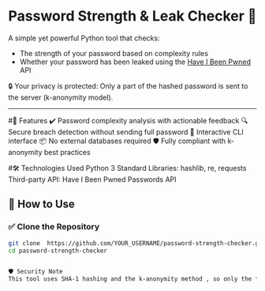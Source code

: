 # Password Strength & Leak Checker 🔐

A simple yet powerful Python tool that checks:
- The strength of your password based on complexity rules
- Whether your password has been leaked using the [Have I Been Pwned](https://haveibeenpwned.com/ ) API
  
🔒 Your privacy is protected: Only a part of the hashed password is sent to the server (k-anonymity model).

---

#🧩 Features
✔️ Password complexity analysis with actionable feedback
🔍 Secure breach detection without sending full password
💬 Interactive CLI interface
📦 No external databases required
🛡️ Fully compliant with k-anonymity best practices


#🛠️ Technologies Used
Python 3
Standard Libraries: hashlib, re, requests
Third-party API: Have I Been Pwned Passwords API

## 🚀 How to Use

### ✅ Clone the Repository

```bash
git clone  https://github.com/YOUR_USERNAME/password-strength-checker.git 
cd password-strength-checker


🛡️ Security Note
This tool uses SHA-1 hashing and the k-anonymity method , so only the first 5 characters of the hash are sent to the API server. This ensures your password remains private and secure.


